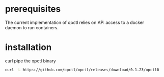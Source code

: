 # prerequisites

The current implementation of opctl relies on API access to a docker
daemon to run containers.

# installation

curl pipe the opctl binary

```bash
curl -L https://github.com/opctl/opctl/releases/download/0.1.23/opctl0.1.23.linux.tgz | sudo tar -xzv -C /usr/local/bin
```

